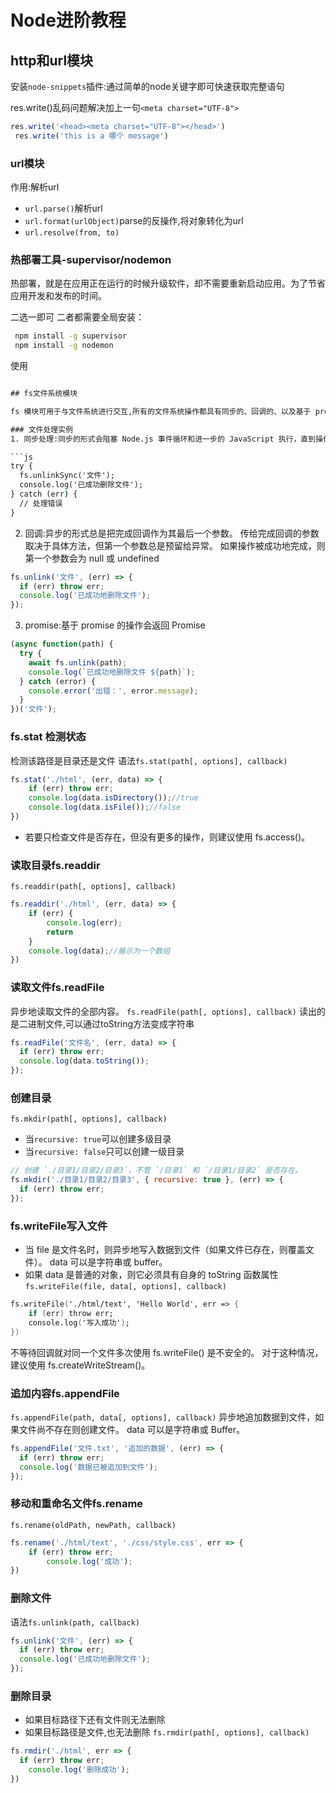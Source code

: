 # Node进阶教程

## http和url模块

安装`node-snippets`插件:通过简单的node关键字即可快速获取完整语句

res.write()乱码问题解决加上一句`<meta charset="UTF-8">`
```js
res.write('<head><meta charset="UTF-8"></head>')
 res.write('this is a 哪个 message')
```

### url模块

作用:解析url

+ `url.parse()`解析url
+ `url.format(urlObject)`parse的反操作,将对象转化为url
+ `url.resolve(from, to)`

### 热部署工具-supervisor/nodemon
热部署，就是在应用正在运行的时候升级软件，却不需要重新启动应用。为了节省应用开发和发布的时间。

二选一即可
二者都需要全局安装：
```cmd
 npm install -g supervisor 
 npm install -g nodemon 
```
使用
```cmd

## fs文件系统模块

fs 模块可用于与文件系统进行交互,所有的文件系统操作都具有同步的、回调的、以及基于 promise 的形式。

### 文件处理实例
1. 同步处理:同步的形式会阻塞 Node.js 事件循环和进一步的 JavaScript 执行，直到操作完成。 异常会被立即地抛出，可以使用 try…catch 处理，也可以冒泡。

```js
try {
  fs.unlinkSync('文件');
  console.log('已成功删除文件');
} catch (err) {
  // 处理错误
}
```

2. 回调:异步的形式总是把完成回调作为其最后一个参数。 传给完成回调的参数取决于具体方法，但第一个参数总是预留给异常。 如果操作被成功地完成，则第一个参数会为 null 或 undefined

```js
fs.unlink('文件', (err) => {
  if (err) throw err;
  console.log('已成功地删除文件');
});
```

3. promise:基于 promise 的操作会返回 Promise

```js
(async function(path) {
  try {
    await fs.unlink(path);
    console.log(`已成功地删除文件 ${path}`);
  } catch (error) {
    console.error('出错：', error.message);
  }
})('文件');
```

### fs.stat 检测状态

检测该路径是目录还是文件
语法`fs.stat(path[, options], callback)`

```js
fs.stat('./html', (err, data) => {
    if (err) throw err;
    console.log(data.isDirectory());//true
    console.log(data.isFile());//false
})
```

+ 若要只检查文件是否存在，但没有更多的操作，则建议使用 fs.access()。

### 读取目录fs.readdir

`fs.readdir(path[, options], callback)`
```js
fs.readdir('./html', (err, data) => {
    if (err) {
        console.log(err);
        return
    }
    console.log(data);//展示为一个数组
})
```

### 读取文件fs.readFile

异步地读取文件的全部内容。
`fs.readFile(path[, options], callback)`
读出的是二进制文件,可以通过toString方法变成字符串

```js
fs.readFile('文件名', (err, data) => {
  if (err) throw err;
  console.log(data.toString());
});
```

### 创建目录

`fs.mkdir(path[, options], callback)`
+ 当`recursive: true`可以创建多级目录
+ 当`recursive: false`只可以创建一级目录

```js
// 创建 `./目录1/目录2/目录3`，不管 `/目录1` 和 `/目录1/目录2` 是否存在。
fs.mkdir('./目录1/目录2/目录3', { recursive: true }, (err) => {
  if (err) throw err;
});
```

### fs.writeFile写入文件
+ 当 file 是文件名时，则异步地写入数据到文件（如果文件已存在，则覆盖文件）。 data 可以是字符串或 buffer。
+ 如果 data 是普通的对象，则它必须具有自身的 toString 函数属性
`fs.writeFile(file, data[, options], callback)`

```fs
fs.writeFile('./html/text', 'Hello World', err => {
    if (err) throw err;
    console.log('写入成功');
})
```
不等待回调就对同一个文件多次使用 fs.writeFile() 是不安全的。 对于这种情况，建议使用 fs.createWriteStream()。

### 追加内容fs.appendFile

`fs.appendFile(path, data[, options], callback)`
异步地追加数据到文件，如果文件尚不存在则创建文件。 data 可以是字符串或 Buffer。

```js
fs.appendFile('文件.txt', '追加的数据', (err) => {
  if (err) throw err;
  console.log('数据已被追加到文件');
});
```

### 移动和重命名文件fs.rename

`fs.rename(oldPath, newPath, callback)`

```js
fs.rename('./html/text', './css/style.css', err => {
    if (err) throw err;
        console.log('成功');
})
```

### 删除文件

语法`fs.unlink(path, callback)`

```js
fs.unlink('文件', (err) => {
  if (err) throw err;
  console.log('已成功地删除文件');
});
```

### 删除目录

+ 如果目标路径下还有文件则无法删除
+ 如果目标路径是文件,也无法删除
`fs.rmdir(path[, options], callback)`
```js
fs.rmdir('./html', err => {
  if (err) throw err;
    console.log('删除成功');
})
```
